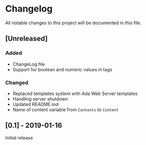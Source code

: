 # Changelog
All notable changes to this project will be documented in this file.

## [Unreleased]

### Added
- ChangeLog file
- Support for boolean and numeric values in tags

### Changed
- Replaced templates system with Ada Web Server templates
- Handling server shutdown
- Updated README.md
- Name of content variable from `Contents` to `Content`

## [0.1] - 2019-01-16
Initial release
